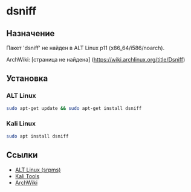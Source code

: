 # dsniff

## Назначение

Пакет 'dsniff' не найден в ALT Linux p11 (x86_64/i586/noarch).

ArchWiki: [страница не найдена] (https://wiki.archlinux.org/title/Dsniff)

## Установка

### ALT Linux
```bash
sudo apt-get update && sudo apt-get install dsniff
```

### Kali Linux
```bash
sudo apt install dsniff
```

## Ссылки

- [ALT Linux (srpms)](https://packages.altlinux.org/ru/p11/srpms/dsniff/)
- [Kali Tools](https://www.kali.org/tools/dsniff/)
- [ArchWiki](https://wiki.archlinux.org/title/Dsniff)
